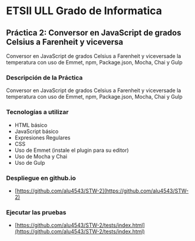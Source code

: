 # ETSII ULL Grado de Informatica

## Práctica 2: Conversor en JavaScript de grados Celsius a Farenheit y viceversa
Conversor en JavaScript de grados Celsius a Farenheit y viceversade la temperatura con uso de Emmet, npm, Package.json, Mocha, Chai y Gulp
### Descripción de la Práctica
Conversor en JavaScript de grados Celsius a Farenheit y viceversade la temperatura con uso de Emmet, npm, Package.json, Mocha, Chai y Gulp

### Tecnologías a utilizar
* HTML básico
* JavaScript básico
* Expresiones Regulares
* CSS
* Uso de Emmet (instale el plugin para su editor)
* Uso de Mocha y Chai
* Uso de Gulp

### Despliegue en github.io

* [https://github.com/alu4543/STW-2](https://github.com/alu4543/STW-2)

### Ejecutar las pruebas

* [https://github.com/alu4543/STW-2/tests/index.html](https://github.com/alu4543/STW-2/tests/index.html)
